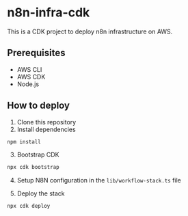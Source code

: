 # n8n-infra-cdk
This is a CDK project to deploy n8n infrastructure on AWS.

## Prerequisites
- AWS CLI
- AWS CDK
- Node.js

## How to deploy
1. Clone this repository
2. Install dependencies
```bash
npm install
```
3. Bootstrap CDK
```bash
npx cdk bootstrap
```

4. Setup N8N configuration in the `lib/workflow-stack.ts` file

4. Deploy the stack
```bash
npx cdk deploy
```